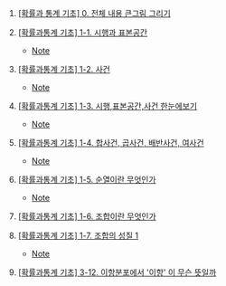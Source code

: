1. [[확률과 통계 기초] 0. 전체 내용 큰그림 그리기](https://youtu.be/xDaUQjUr0ZM)

2. [[확률과통계 기초] 1-1. 시행과 표본공간](https://youtu.be/IzszyxQqZ98?list=PLmljWRabIwWBNjA5e6-qOVeB4BaY0Sima)
    - [Note](./Note/1_1_시행과_표본공간.md)

3. [[확률과통계 기초] 1-2. 사건](https://youtu.be/a1Z0bt-Ahu8?list=PLmljWRabIwWBNjA5e6-qOVeB4BaY0Sima)
    - [Note](./Note/1_2_사건.md)

4. [[확률과통계 기초] 1-3. 시행,표본공간,사건 한눈에보기](https://youtu.be/kSmVUG3PNKo?list=PLmljWRabIwWBNjA5e6-qOVeB4BaY0Sima)
    - [Note](./Note/1_3_시행_표본공간_사건_한눈에보기.md)

5. [[확률과통계 기초] 1-4. 합사건, 곱사건, 배반사건, 여사건](https://youtu.be/LaLjbfVRvu4?list=PLmljWRabIwWBNjA5e6-qOVeB4BaY0Sima)
    - [Note](./Note/1_4_합사건_곱사건_배반사건_여사건.md)

6. [[확률과통계 기초] 1-5. 순열이란 무엇인가](https://youtu.be/txVfYXlUE5Q?list=PLmljWRabIwWBNjA5e6-qOVeB4BaY0Sima)
    - [Note](./Note/1_5_순열이란_무엇인가.md)


7. [[확률과통계 기초] 1-6. 조합이란 무엇인가](https://youtu.be/hjXzzGWW01c?list=PLmljWRabIwWBNjA5e6-qOVeB4BaY0Sima)


8. [[확률과통계 기초] 1-7. 조합의 성질 1](https://youtu.be/XbDgaiS9o7Q?list=PLmljWRabIwWBNjA5e6-qOVeB4BaY0Sima)
    - [Note](./Note/1_7_조합의_성질_1.md)

9. [[확률과통계 기초] 3-12. 이항분포에서 '이항' 이 무슨 뜻일까 ](https://youtu.be/VW5aDYBEjxk?si=sQoDNdA7nhxp_sLN)

